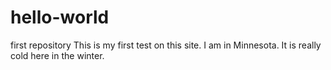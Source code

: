 # hello-world
first repository
This is my first test on this site. I am in Minnesota. It is really cold here in the winter.
